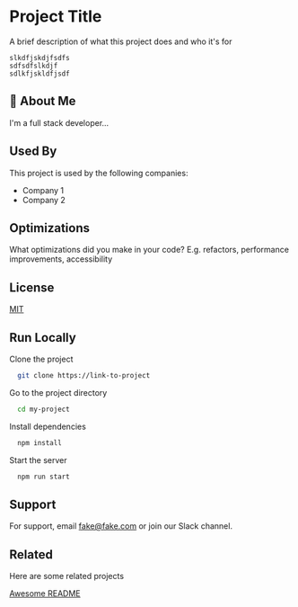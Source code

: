 
# Project Title

A brief description of what this project does and who it's for

``` 
slkdfjskdjfsdfs
sdfsdfslkdjf
sdlkfjskldfjsdf
```
## 🚀 About Me
I'm a full stack developer...


## Used By

This project is used by the following companies:

- Company 1
- Company 2


## Optimizations

What optimizations did you make in your code? E.g. refactors, performance improvements, accessibility


## License

[MIT](https://choosealicense.com/licenses/mit/)


## Run Locally

Clone the project

```bash
  git clone https://link-to-project
```

Go to the project directory

```bash
  cd my-project
```

Install dependencies

```bash
  npm install
```

Start the server

```bash
  npm run start
```


## Support

For support, email fake@fake.com or join our Slack channel.


## Related

Here are some related projects

[Awesome README](https://github.com/matiassingers/awesome-readme)

